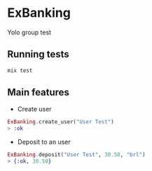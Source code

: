 # ExBanking

Yolo group test

## Running tests

```sh
mix test
```

## Main features

- Create user
```elixir
ExBanking.create_user("User Test")
> :ok
```

- Deposit to an user
```elixir
ExBanking.deposit("User Test", 30.50, "brl")
> {:ok, 30.50}
```
